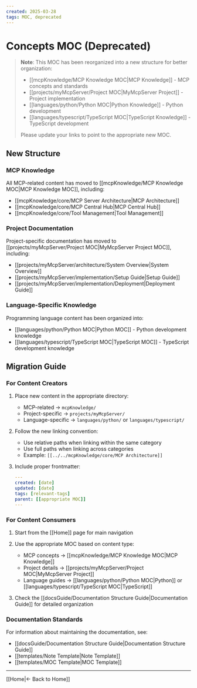 ```yaml
---
created: 2025-03-28
tags: MOC, deprecated
---
```


# Concepts MOC (Deprecated)

> **Note**: This MOC has been reorganized into a new structure for better organization:
>
> - [[mcpKnowledge/MCP Knowledge MOC|MCP Knowledge]] - MCP concepts and standards
> - [[projects/myMcpServer/Project MOC|MyMcpServer Project]] - Project implementation
> - [[languages/python/Python MOC|Python Knowledge]] - Python development
> - [[languages/typescript/TypeScript MOC|TypeScript Knowledge]] - TypeScript development
>
> Please update your links to point to the appropriate new MOC.

## New Structure

### MCP Knowledge

All MCP-related content has moved to [[mcpKnowledge/MCP Knowledge MOC|MCP Knowledge MOC]], including:

- [[mcpKnowledge/core/MCP Server Architecture|MCP Architecture]]
- [[mcpKnowledge/core/MCP Central Hub|MCP Central Hub]]
- [[mcpKnowledge/core/Tool Management|Tool Management]]

### Project Documentation

Project-specific documentation has moved to [[projects/myMcpServer/Project MOC|MyMcpServer Project MOC]], including:

- [[projects/myMcpServer/architecture/System Overview|System Overview]]
- [[projects/myMcpServer/implementation/Setup Guide|Setup Guide]]
- [[projects/myMcpServer/implementation/Deployment|Deployment Guide]]

### Language-Specific Knowledge

Programming language content has been organized into:

- [[languages/python/Python MOC|Python MOC]] - Python development knowledge
- [[languages/typescript/TypeScript MOC|TypeScript MOC]] - TypeScript development knowledge

## Migration Guide

### For Content Creators

1. Place new content in the appropriate directory:
   - MCP-related → `mcpKnowledge/`
   - Project-specific → `projects/myMcpServer/`
   - Language-specific → `languages/python/` or `languages/typescript/`

2. Follow the new linking convention:
   - Use relative paths when linking within the same category
   - Use full paths when linking across categories
   - Example: `[[../../mcpKnowledge/core/MCP Architecture]]`

3. Include proper frontmatter:

   ```yaml
   ---
   created: [date]
   updated: [date]
   tags: [relevant-tags]
   parent: [[appropriate MOC]]
   ---
   ```

### For Content Consumers

1. Start from the [[Home]] page for main navigation
2. Use the appropriate MOC based on content type:
   - MCP concepts → [[mcpKnowledge/MCP Knowledge MOC|MCP Knowledge]]
   - Project details → [[projects/myMcpServer/Project MOC|MyMcpServer Project]]
   - Language guides → [[languages/python/Python MOC|Python]] or [[languages/typescript/TypeScript MOC|TypeScript]]

3. Check the [[docsGuide/Documentation Structure Guide|Documentation Guide]] for detailed organization

### Documentation Standards

For information about maintaining the documentation, see:

- [[docsGuide/Documentation Structure Guide|Documentation Structure Guide]]
- [[templates/Note Template|Note Template]]
- [[templates/MOC Template|MOC Template]]

---

[[Home|← Back to Home]]
